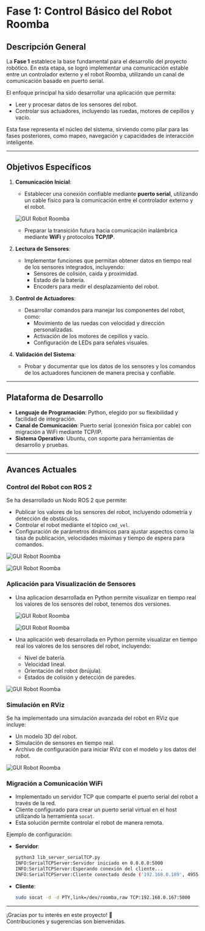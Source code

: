 # **Fase 1: Control Básico del Robot Roomba**

## **Descripción General**

La **Fase 1** establece la base fundamental para el desarrollo del proyecto robótico. En esta etapa, se logró implementar una comunicación estable entre un controlador externo y el robot Roomba, utilizando un canal de comunicación basado en puerto serial.

El enfoque principal ha sido desarrollar una aplicación que permita:

- Leer y procesar datos de los sensores del robot.
- Controlar sus actuadores, incluyendo las ruedas, motores de cepillos y vacío.

Esta fase representa el núcleo del sistema, sirviendo como pilar para las fases posteriores, como mapeo, navegación y capacidades de interacción inteligente.

---

## **Objetivos Específicos**

1. **Comunicación Inicial**:

   - Establecer una conexión confiable mediante **puerto serial**, utilizando un cable físico para la comunicación entre el controlador externo y el robot.
  
   ![GUI Robot Roomba](resources/Puerto_serie_Roomba.jpg)

   - Preparar la transición futura hacia comunicación inalámbrica mediante **WiFi** y protocolos **TCP/IP**.

2. **Lectura de Sensores**:

   - Implementar funciones que permitan obtener datos en tiempo real de los sensores integrados, incluyendo:
     - Sensores de colisión, caída y proximidad.
     - Estado de la batería.
     - Encoders para medir el desplazamiento del robot.

3. **Control de Actuadores**:

   - Desarrollar comandos para manejar los componentes del robot, como:
     - Movimiento de las ruedas con velocidad y dirección personalizadas.
     - Activación de los motores de cepillos y vacío.
     - Configuración de LEDs para señales visuales.

4. **Validación del Sistema**:

   - Probar y documentar que los datos de los sensores y los comandos de los actuadores funcionen de manera precisa y confiable.

---

## **Plataforma de Desarrollo**

- **Lenguaje de Programación**: Python, elegido por su flexibilidad y facilidad de integración.
- **Canal de Comunicación**: Puerto serial (conexión física por cable) con migración a WiFi mediante TCP/IP.
- **Sistema Operativo**: Ubuntu, con soporte para herramientas de desarrollo y pruebas.

---

## **Avances Actuales**

### **Control del Robot con ROS 2**

Se ha desarrollado un Nodo ROS 2 que permite:

- Publicar los valores de los sensores del robot, incluyendo odometría y detección de obstáculos.
- Controlar el robot mediante el tópico `cmd_vel`.
- Configuración de parámetros dinámicos para ajustar aspectos como la tasa de publicación, velocidades máximas y tiempo de espera para comandos.

![GUI Robot Roomba](resources/ROS2_Nodos.png)

![GUI Robot Roomba](resources/parametros.png)

### **Aplicación para Visualización de Sensores**
- Una aplicacion desarrollada en Python permite visualizar en tiempo real los valores de los sensores del robot, tenemos dos versiones.

  ![GUI Robot Roomba](resources/GUI.png)

  ![GUI Robot Roomba](resources/GUI2.png)

- Una aplicación web desarrollada en Python permite visualizar en tiempo real los valores de los sensores del robot, incluyendo:
  - Nivel de batería.
  - Velocidad lineal.
  - Orientación del robot (brújula).
  - Estados de colisión y detección de paredes.

 ![GUI Robot Roomba](resources/Aplicaion_web.png)

### **Simulación en RViz**

Se ha implementado una simulación avanzada del robot en RViz que incluye:

- Un modelo 3D del robot.
- Simulación de sensores en tiempo real.
- Archivo de configuración para iniciar RViz con el modelo y los datos del robot.

 ![GUI Robot Roomba](resources/RViz.png)

### **Migración a Comunicación WiFi**

- Implementado un servidor TCP que comparte el puerto serial del robot a través de la red.
- Cliente configurado para crear un puerto serial virtual en el host utilizando la herramienta `socat`.
- Esta solución permite controlar el robot de manera remota.

Ejemplo de configuración:

- **Servidor**:

  ```bash
  python3 lib_server_serialTCP.py
  INFO:SerialTCPServer:Servidor iniciado en 0.0.0.0:5000
  INFO:SerialTCPServer:Esperando conexión del cliente...
  INFO:SerialTCPServer:Cliente conectado desde ('192.168.0.189', 49552)
  ```

- **Cliente**:

  ```bash
  sudo socat -d -d PTY,link=/dev/roomba,raw TCP:192.168.0.167:5000
  ```

---

¡Gracias por tu interés en este proyecto! 🚀\
Contribuciones y sugerencias son bienvenidas.

